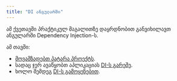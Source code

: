 ```yaml
---
title: "DI ანგულარში"
---
```


ამ ქვეთავში პრაქტიკულ მაგალითზე დაყრდნობით განვიხილავთ
ანგულარში Dependency Injection-ს.

ამ თავში:

- [მოვამზადებთ პატარა პროექტს](./doc/guides/angular/dependency-injection/di-in-angular/initial-setup).
- სადაც ჯერ ავაწყობთ აპლიკაციას [DI-ს გარეშე](./doc/guides/angular/dependency-injection/di-in-angular/without-di).
- ხოლო შემდეგ [DI-ს გამოყენებით](./doc/guides/angular/dependency-injection/di-in-angular/with-di).
